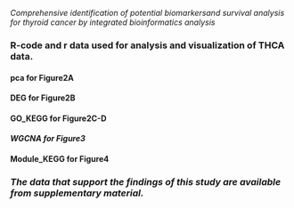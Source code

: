*Comprehensive identification of potential biomarkersand survival analysis for  thyroid cancer by integrated bioinformatics analysis*



### **R-code and r data used for analysis and visualization of THCA data.**

#### pca for Figure2A

#### DEG for Figure2B

#### GO_KEGG for Figure2C-D

#### ***WGCNA for Figure3***

#### Module_KEGG for Figure4

### ***The data that support the findings of this study are available from supplementary material.***

